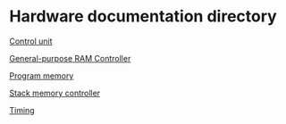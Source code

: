 # Hardware documentation directory

<a href="control_unit.md">Control unit</a>

<a href="GPRAM_controller.md">General-purpose RAM Controller</a>

<a href="program_memory.md">Program memory</a>

<a href="stack_controller.md">Stack memory controller</a>

<a href="timing.md">Timing</a>